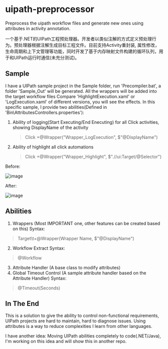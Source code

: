 # uipath-preprocessor
Preprocess the uipath workflow files and generate new ones using attributes in activity annotation.

一个基于.NET的UIPath工程预处理器。开发者以类似注解的方式定义预处理行为。预处理器根据注解生成目标工程文件。目前支持Activity重封装,  属性修改，生命周期和上下文管理等功能，同时开发了基于内存映射文件构建的循环队列，用于和UIPath运行时通信(未充分测试)。

## Sample
I have a UIPath sample project in the Sample folder, run 'Precompiler.bat', a folder 'Sample_Out' will be generated. All the wrappers will be added into the target workflow files
Compare 'HighlightExecution.xaml' or 'LogExecution.xaml' of different versions, you will see the effects.
In this specific sample, I provide two abilities(Defined in 'Bin\AttributesControllers.properties'):
1. Ability of logging(Start Executing/End Enecuting) for all Click activities, showing DisplayName of the activity
    > Click	+@Wrapper("Wrapper_LogExecution", $"@DisplayName")
2. Ability of highlight all click automations
    > Click	+@Wrapper("Wrapper_Highlight", $".//ui:Target/@Selector")

Before:

![image](https://user-images.githubusercontent.com/4489728/50966566-3e46d400-1510-11e9-91ee-3d1d87b26f08.png)

After:

![image](https://user-images.githubusercontent.com/4489728/50966510-1b1c2480-1510-11e9-8983-9b8fa0312a5d.png)


## Abilities
1. Wrappers (Most IMPORTANT one, other features can be created based on this)
Syntax: 
> Target\t+@Wrapper(Wrapper Name, $"@DisplayName")
2. Workflow Extract
Syntax: 
> @Workflow
3. Attribute Handler (A base class to modify attributes)
4. Global Timeout Control (A sample attribute handler based on the Attribute Handler)
Syntax: 
> @Timeout(Seconds)


## In The End
This is a solution to give the ability to control non-functional requirements, UIPath projects are hard to maintain, hard to diagnose issues. 
Using attributes is a way to reduce complexities I learn from other languages.

I have another idea: Moving UIPath abilities completely to code(.NET/Java), I'm working on this idea and will show this in another repo.
